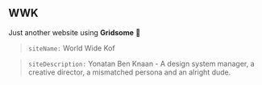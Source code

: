 ## WWK

Just another website using **Gridsome** 🙈

> `siteName:` World Wide Kof

> `siteDescription:` Yonatan Ben Knaan - A design system manager, a creative director, a mismatched persona and an alright dude.
